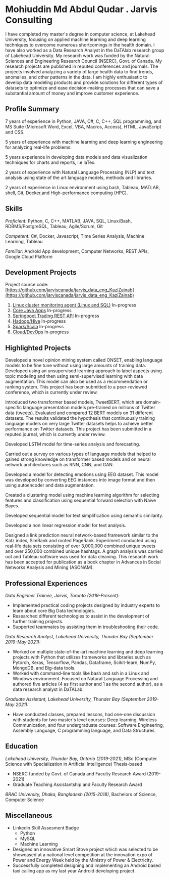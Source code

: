 # Mohiuddin Md Abdul Qudar . Jarvis Consulting

  I have completed my master's degree in computer science, at Lakehead University, focusing on applied 
  machine learning and deep learning techniques to overcome numerous shortcomings in the health 
  domain. I have also worked as a Data Research Analyst in the DaTAlab research group of Lakehead University. My 
  research work was funded by the Natural Sciences and Engineering Research Council (NSERC), Govt. of 
  Canada. My research projects are published in reputed conferences and journals. The projects involved 
  analyzing a variety of large health data to find trends, anomalies, and other patterns in the data. 
  I am highly enthusiastic to develop data modeling products and provide solutions for different 
  types of datasets to optimize and ease decision-making processes that can save a substantial amount of 
  money and improve customer experience. 

## Profile Summary

7 years of experience in Python, JAVA, C\#, C, C++, SQL programming, and MS Suite (Microsoft Word, Excel, VBA, Macros, Access), HTML, JavaScript and CSS.

5 years of experience with machine learning and deep learning engineering for analyzing real-life problems.

5 years experience in developing data models and data visualization techniques for charts and reports, i.e laTex.

2 years of experience with Natural Language Processing (NLP) and text analysis using state of the art language models, methods and libraries.

2 years of experience in Linux environment using bash, Tableau, MATLAB, shell, Git, Docker,and High-performance computing (HPC).


## Skills

*Proficient:*  Python, C, C++, MATLAB, JAVA, SQL, Linux/Bash, RDBMS/PostgreSQL, Tableau, Agile/Scrum, Git

*Competent:* C#, Docker, Javascript, Time Series Analysis, Machine Learning, Tableau

*Familiar:*  Android App development, Computer Networks, REST APIs, Google Cloud Platform

## Development Projects

Project source code: [https://github.com/jarviscanada/jarvis_data_eng_KaziZainab](https://github.com/jarviscanada/jarvis_data_eng_KaziZainab)

1. [Linux cluster monitoring agent (Linux and SQL)](./linux_sql) In-progress
2. [Core Java Apps](./core_java) In-progress
3. [Springboot Trading REST API](./springboot) In-progress
4. [Hadoop/Hive](./hadoop) In-progress
5. [Spark/Scala](./spark) In-progress
6. [Cloud/DevOps](./cloud_devops) In-progress



## Highlighted Projects
Developed a novel opinion mining system called ONSET, enabling language models to be fine tune without using large amounts of training data. Developed using an unsupervised learning approach to label aspects using topic modeling and then using semi-supervised learning with data augmentation. This model can also be used as a recommendation or ranking system. This project has been submitted to a peer-reviewed conference, which is currently under review.


Introduced two transformer based models, TweetBERT, which are domain-specific language presentation models pre-trained on millions of Twitter data (tweets). Evaluated and compared 12 BERT models on 31 different datasets. The results validated the hypothesis that continuously training language models on very large Twitter datasets helps to achieve better performance on Twitter datasets. This project has been submitted in a reputed journal, which is currently under review.

Developed LSTM model for time-series analysis and forecasting.
 
Carried out a survey on various types of language models that helped to gained strong knowledge on transformer based models and on neural network architectures such as RNN, CNN, and GAN.

Developed a model for detecting emotions using EEG dataset. This model was developed by converting EEG instances into image format and then using autoencoder and data augmentation.

Created a clustering model using machine learning algorithm for selecting features and classification using sequential forward selection with Naive Bayes.

Developed sequential model for text simplification using semantic similarity.  

Developed a non linear regression model for text analysis.


Designed a link prediction neural network-based framework similar to the Katz index, SimRank and rooted PageRank. Experiment conducted using real-life data sets consisting of over 3,000,000 combined unique tweets and over 250,000 combined unique hashtags. A graph analysis was carried out and Tableau software was used for data cleaning. This research work has been accepted for publication as a book chapter in Advances in Social Networks Analysis and Mining (ASONAM).




## Professional Experiences

*Data Engineer Trainee,  Jarvis, Toronto (2019-Present):* 
- Implemented practical coding projects designed by industry experts to learn about core Big Data technologies. 
- Researched different technologies to assist in the development of further training projects. 
- Supported teammates by assisting them in troubleshooting their code.

*Data Research Analyst, Lakehead University, Thunder Bay (September 2019-May 2021):* 
- Worked on multiple state-of-the-art machine learning and deep learning projects with Python that utilizes frameworks and libraries such as Pytorch, Keras, Tensorflow, Pandas, Dataframe, Scikit-learn, NumPy, MongoDB, and Big-data tools.
- Worked with command-line tools like bash and ssh in a Linux and Windows environment. Focused on Natural Language Processing and authored five articles (4 as first author and 1 as the second author), as a data research analyst in DaTALab.

*Graduate Assistant, Lakehead University, Thunder Bay (September 2019-May 2021):* 
- Have conducted classes, prepared lessons, had one-one discussion with students for two master's level courses: Deep learning, Wireless Communication, and four undergraduate courses: Software Engineering, Assembly Language, C programming language, and Data Structures.

## Education

*Lakehead University, Thunder Bay, Ontario (2019-2021)*, MSc (Computer Science with Specialization  in Artificial Intelligence) Thesis-based
- NSERC funded by Govt. of Canada and Faculty Research Award  (2019-2021)
- Graduate Teaching Assistantship and Faculty Research Award 

*BRAC University, Dhaka, Bangladesh (2015-2018)*, Bachelors of Science, Computer Science

## Miscellaneous
- Linkedin Skill Assesment Badge
  - Python 
  - MySQL 
  - Machine Learning
- Designed an innovative Smart Stove project which was selected to be showcased at a national level competition at the innovation expo of Power and Energy Week held by the Ministry of Power  & Electricity.
- Successfully completed designing and implementing an Android based taxi calling app as my last year Android developing project.
